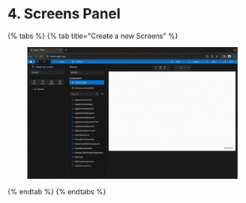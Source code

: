 # 4. Screens Panel

{% tabs %}
{% tab title="Create a new Screens" %}
<figure><img src="../../../../.gitbook/assets/Create_new_screen-min (1).gif" alt=""><figcaption></figcaption></figure>
{% endtab %}
{% endtabs %}

